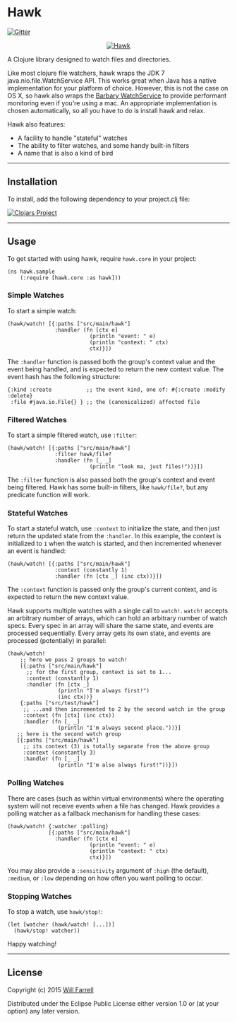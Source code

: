 # Hawk

[![Gitter](https://badges.gitter.im/Join%20Chat.svg)](https://gitter.im/wkf/hawk?utm_source=badge&utm_medium=badge&utm_campaign=pr-badge&utm_content=badge)

<p align="center">
  <a href="#logo">
    <img align="center" src="hawk_www/resources/public/img/hawk-400x400-high.png?raw=true" alt="Hawk" />
  </a>
</p>

A Clojure library designed to watch files and directories.

Like most clojure file watchers, hawk wraps the JDK 7 java.nio.file.WatchService API. This works great when Java has a native implementation for  your platform of choice. However, this is not the case on OS X, so hawk also wraps the [Barbary WatchService](https://code.google.com/p/barbarywatchservice/) to provide performant monitoring even if you're using a mac. An appropriate implementation is chosen automatically, so all you have to do is install hawk and relax.

Hawk also features:

* A facility to handle "stateful" watches
* The ability to filter watches, and some handy built-in filters
* A name that is also a kind of bird

***

## Installation

To install, add the following dependency to your project.clj file:

[![Clojars Project](http://clojars.org/hawk/latest-version.svg)](http://clojars.org/hawk)

***

## Usage

To get started with using hawk, require `hawk.core` in your project:

    (ns hawk.sample
        (:require [hawk.core :as hawk]))

### Simple Watches

To start a simple watch:

    (hawk/watch! [{:paths ["src/main/hawk"]
                   :handler (fn [ctx e]
                              (println "event: " e)
                              (println "context: " ctx)
                              ctx)}])

The `:handler` function is passed both the group's context value and the event being handled, and is expected to return the new context value. The event hash has the following structure:

    {:kind :create           ;; the event kind, one of: #{:create :modify :delete}
     :file #java.io.File{} } ;; the (canonicalized) affected file

### Filtered Watches

To start a simple filtered watch, use `:filter`:

    (hawk/watch! [{:paths ["src/main/hawk"]
                   :filter hawk/file?
                   :handler (fn [_ _]
                              (println "look ma, just files!"))}])

The `:filter` function is also passed both the group's context and event being filtered. Hawk has some built-in filters, like `hawk/file?`, but any predicate function will work.

### Stateful Watches

To start a stateful watch, use `:context` to initialize the state, and then just return the updated state from the `:handler`. In this example, the context is initialized to `1` when the watch is started, and then incremented whenever an event is handled:

    (hawk/watch! [{:paths ["src/main/hawk"]
                   :context (constantly 1)
                   :handler (fn [ctx _] (inc ctx))}])

The `:context` function is passed only the group's current context, and is expected to return the new context value.

Hawk supports multiple watches with a single call to `watch!`. `watch!` accepts an arbitrary number of arrays, which can hold an arbitrary number of watch specs. Every spec in an array will share the same state, and events are processed sequentially. Every array gets its own state, and events are processed (potentially) in parallel:

    (hawk/watch!
        ;; here we pass 2 groups to watch!
        [{:paths ["src/main/hawk"]
          ;; for the first group, context is set to 1...
          :context (constantly 1)
          :handler (fn [ctx _]
                    (println "I'm always first!")
                    (inc ctx))}
        {:paths ["src/test/hawk"]
         ;; ...and then incremented to 2 by the second watch in the group
         :context (fn [ctx] (inc ctx))
         :handler (fn [_ _]
                    (println "I'm always second place."))}]
       ;; here is the second watch group
       [{:paths ["src/main/hawk"]
         ;; its context (3) is totally separate from the above group
         :context (constantly 3)
         :handler (fn [_ _]
                    (println "I'm also always first!"))}])

### Polling Watches

There are cases (such as within virtual environments) where the operating system will not receive events when a file has changed. Hawk provides a polling watcher as a fallback mechanism for handling these cases:

    (hawk/watch! {:watcher :polling}
                 [{:paths ["src/main/hawk"]
                   :handler (fn [ctx e]
                              (println "event: " e)
                              (println "context: " ctx)
                              ctx)}])

You may also provide a `:sensitivity` argument of `:high` (the default), `:medium`, or `:low` depending on how often you want polling to occur.

### Stopping Watches

To stop a watch, use `hawk/stop!`:

    (let [watcher (hawk/watch! [...])]
      (hawk/stop! watcher))

Happy watching!

***

## License

Copyright (c) 2015 [Will Farrell](http://willfarrell.is)

Distributed under the Eclipse Public License either version 1.0 or (at your option) any later version.
